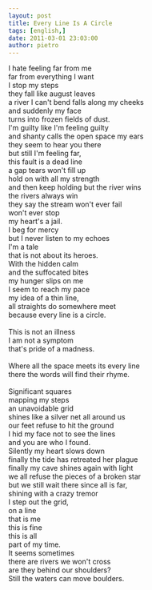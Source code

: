 ```yaml
---
layout: post
title: Every Line Is A Circle
tags: [english,]
date: 2011-03-01 23:03:00
author: pietro
---
```

<div dir="ltr" style="text-align: left">I hate feeling far from me<br/>far from everything I want<br/>I stop my steps<br/>they fall like august leaves<br/>a river I can't bend falls along my cheeks<br/>and suddenly my face<br/>turns into frozen fields of dust.<br/>I'm guilty like I'm feeling guilty<br/>and shanty calls the open space my ears<br/>they seem to hear you there<br/>but still I'm feeling far,<br/>this fault is a dead line<br/>a gap tears won't fill up<br/>hold on with all my strength<br/>and then keep holding but the river wins<br/>the rivers always win<br/>they say the stream won't ever fail<br/>won't ever stop<br/>my heart's a jail.<br/>I beg for mercy<br/>but I never listen to my echoes<br/>I'm a tale<br/>that is not about its heroes.<br/>With the hidden calm<br/>and the suffocated bites<br/>my hunger slips on me<br/>I seem to reach my pace<br/>my idea of a thin line,<br/>all straights do somewhere meet<br/>because every line is a circle.<br/><br/>This is not an illness<br/>I am not a symptom<br/>that's pride of a madness.<br/><br/>Where all the space meets its every line<br/>there the words will find their rhyme.<br/><br/>Significant squares<br/>mapping my steps<br/>an unavoidable grid<br/>shines like a silver net all around us<br/>our feet refuse to hit the ground<br/>I hid my face not to see the lines<br/>and you are who I found.<br/>Silently my heart slows down<br/>finally the tide has retreated her plague<br/>finally my cave shines again with light<br/>we all refuse the pieces of a broken star<br/>but we still wait there since all is far,<br/>shining with a crazy tremor<br/>I step out the grid,<br/>on a line<br/>that is me<br/>this is fine<br/>this is all<br/>part of my time.<br/>It seems sometimes<br/>there are rivers we won't cross<br/>are they behind our shoulders?<br/>Still the waters can move boulders.<br/>
